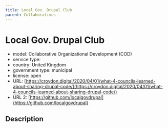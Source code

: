 ```yaml
---
title: Local Gov. Drupal Club
parent: Collaboratives
---
```


# Local Gov. Drupal Club

- model: Collaborative Organizational Development (COD)
- service type: 
- country: United Kingdom
- government type: municipal
- license: open
- URL: [https://croydon.digital/2020/04/01/what-4-councils-learned-about-sharing-drupal-code/](https://croydon.digital/2020/04/01/what-4-councils-learned-about-sharing-drupal-code/)
- URL 2: [https://github.com/localgovdrupal](https://github.com/localgovdrupal)

## Description
